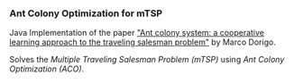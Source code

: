 ### Ant Colony Optimization for mTSP

Java Implementation of the paper ["Ant colony system: a cooperative learning approach to the traveling salesman problem"](http://people.idsia.ch/~luca/acs-ec97.pdf) by Marco Dorigo.

Solves the *Multiple Traveling Salesman Problem (mTSP)* using *Ant Colony Optimization (ACO)*.
